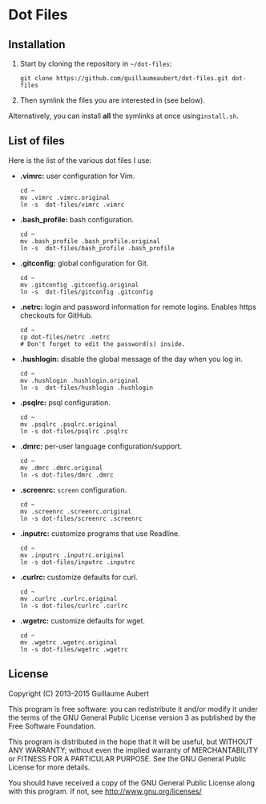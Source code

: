 Dot Files
=========

Installation
------------

 1. Start by cloning the repository in ```~/dot-files```:

	```
	git clone https://github.com/guillaumeaubert/dot-files.git dot-files
	```

 2. Then symlink the files you are interested in (see below).

Alternatively, you can install **all** the symlinks at once using`install.sh`.


List of files
-------------

Here is the list of the various dot files I use:

 * **.vimrc:** user configuration for Vim.

	```
	cd ~
	mv .vimrc .vimrc.original
	ln -s  dot-files/vimrc .vimrc
	```

 * **.bash_profile:** bash configuration.

	```
	cd ~
	mv .bash_profile .bash_profile.original
	ln -s  dot-files/bash_profile .bash_profile
	```

 * **.gitconfig:** global configuration for Git.

	```
	cd ~
	mv .gitconfig .gitconfig.original
	ln -s  dot-files/gitconfig .gitconfig
	```

 * **.netrc:** login and password information for remote logins. Enables https checkouts for GitHub.

	```
	cd ~
	cp dot-files/netrc .netrc
	# Don't forget to edit the password(s) inside.
	```

 * **.hushlogin:** disable the global message of the day when you log in.

	```
	cd ~
	mv .hushlogin .hushlogin.original
	ln -s  dot-files/hushlogin .hushlogin
	```

 * **.psqlrc:** psql configuration.

	```
	cd ~
	mv .psqlrc .psqlrc.original
	ln -s dot-files/psqlrc .psqlrc
	```

 * **.dmrc:** per-user language configuration/support.

	```
	cd ~
	mv .dmrc .dmrc.original
	ln -s dot-files/dmrc .dmrc
	```

 * **.screenrc:** `screen` configuration.

	```
	cd ~
	mv .screenrc .screenrc.original
	ln -s dot-files/screenrc .screenrc
	```

 * **.inputrc:** customize programs that use Readline.

	```
	cd ~
	mv .inputrc .inputrc.original
	ln -s dot-files/inputrc .inputrc
	```

 * **.curlrc:** customize defaults for curl.

	```
	cd ~
	mv .curlrc .curlrc.original
	ln -s dot-files/curlrc .curlrc
	```

 * **.wgetrc:** customize defaults for wget.

	```
	cd ~
	mv .wgetrc .wgetrc.original
	ln -s dot-files/wgetrc .wgetrc
	```


License
-------

Copyright (C) 2013-2015 Guillaume Aubert

This program is free software: you can redistribute it and/or modify it under
the terms of the GNU General Public License version 3 as published by the Free
Software Foundation.

This program is distributed in the hope that it will be useful, but WITHOUT ANY
WARRANTY; without even the implied warranty of MERCHANTABILITY or FITNESS FOR A
PARTICULAR PURPOSE. See the GNU General Public License for more details.

You should have received a copy of the GNU General Public License along with
this program. If not, see http://www.gnu.org/licenses/
